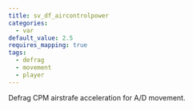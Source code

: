 ```yaml
---
title: sv_df_aircontrolpower
categories:
  - var
default_value: 2.5
requires_mapping: true
tags:
  - defrag
  - movement
  - player
---
```


Defrag CPM airstrafe acceleration for A/D movement.
